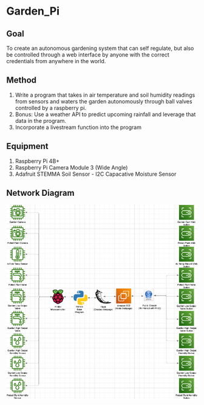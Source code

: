 # Garden_Pi

## Goal
To create an autonomous gardening system that can self regulate, but also be controlled through a web interface by anyone with the correct credentials from anywhere in the world.

## Method
1. Write a program that takes in air temperature and soil humidity readings from sensors and waters the garden autonomously through ball valves controlled by a raspberry pi.
2. Bonus: Use a weather API to predict upcoming rainfall and leverage that data in the program.
4. Incorporate a livestream function into the program


## Equipment
1. Raspberry Pi 4B+
2. Raspberry Pi Camera Module 3 (Wide Angle)
3. Adafruit STEMMA Soil Sensor - I2C Capacative Moisture Sensor

## Network Diagram
![Network Diagram](Pictures/Network_Diagram.png)
